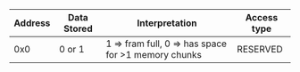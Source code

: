 | Address | Data Stored | Interpretation |  Access type | 
| --- | --- |---|---|
| 0x0 | 0 or 1 | 1 => fram full, 0 => has space for >1 memory chunks | RESERVED |